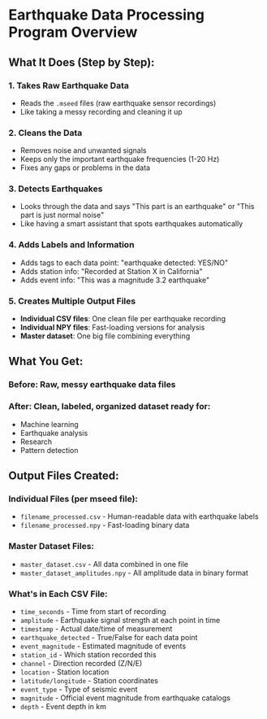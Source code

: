# Earthquake Data Processing Program Overview

## What It Does (Step by Step):

### 1. Takes Raw Earthquake Data
- Reads the `.mseed` files (raw earthquake sensor recordings)
- Like taking a messy recording and cleaning it up

### 2. Cleans the Data
- Removes noise and unwanted signals
- Keeps only the important earthquake frequencies (1-20 Hz)
- Fixes any gaps or problems in the data

### 3. Detects Earthquakes
- Looks through the data and says "This part is an earthquake" or "This part is just normal noise"
- Like having a smart assistant that spots earthquakes automatically

### 4. Adds Labels and Information
- Adds tags to each data point: "earthquake detected: YES/NO"
- Adds station info: "Recorded at Station X in California"
- Adds event info: "This was a magnitude 3.2 earthquake"

### 5. Creates Multiple Output Files
- **Individual CSV files**: One clean file per earthquake recording
- **Individual NPY files**: Fast-loading versions for analysis
- **Master dataset**: One big file combining everything

## What You Get:

### Before: Raw, messy earthquake data files
### After: Clean, labeled, organized dataset ready for:
- Machine learning
- Earthquake analysis
- Research
- Pattern detection

## Output Files Created:

### Individual Files (per mseed file):
- `filename_processed.csv` - Human-readable data with earthquake labels
- `filename_processed.npy` - Fast-loading binary data

### Master Dataset Files:
- `master_dataset.csv` - All data combined in one file
- `master_dataset_amplitudes.npy` - All amplitude data in binary format

### What's in Each CSV File:
- `time_seconds` - Time from start of recording
- `amplitude` - Earthquake signal strength at each point in time
- `timestamp` - Actual date/time of measurement
- `earthquake_detected` - True/False for each data point
- `event_magnitude` - Estimated magnitude of events
- `station_id` - Which station recorded this
- `channel` - Direction recorded (Z/N/E)
- `location` - Station location
- `latitude/longitude` - Station coordinates
- `event_type` - Type of seismic event
- `magnitude` - Official event magnitude from earthquake catalogs
- `depth` - Event depth in km
